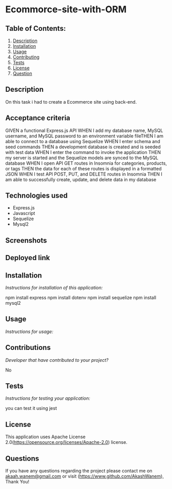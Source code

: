 # Ecommorce-site-with-ORM

## Table of Contents:
  1. [Description](#description) 
  2. [Installation](#installation)
  3. [Usage](#usage)  
  4. [Contributing](#contribution)
  5. [Tests](#test)
  6. [License](#license)
  7. [Question](#questions)

  ## Description
  On this task i had to create a Ecommerce site using back-end.

  ## Acceptance criteria 
  GIVEN a functional Express.js API
  WHEN I add my database name, MySQL username, and MySQL password to an environment variable fileTHEN I am able to connect to a database using Sequelize
  WHEN I enter schema and seed commands
  THEN a development database is created and is seeded with test data
  WHEN I enter the command to invoke the application
  THEN my server is started and the Sequelize models are synced to the MySQL database
  WHEN I open API GET routes in Insomnia for categories, products, or tags
  THEN the data for each of these routes is displayed in a formatted JSON
  WHEN I test API POST, PUT, and DELETE routes in Insomnia
  THEN I am able to successfully create, update, and delete data in my database


  ## Technologies used
  * Express.js
  * Javascript
  * Sequelize
  * Mysql2

  ## Screenshots


  ## Deployed link

  ## Installation

  _Instructions for installation of this application:_
  
  npm install express
  npm install dotenv
  npm install sequelize 
  npm install mysql2

  ## Usage

  _Instructions for usage:_

  ## Contributions

  _Developer that have contributed to your project?_
  
  No

  ## Tests

  _Instructions for testing your application:_
  
  you can test it using jest

  ## License

  This application uses Apache License 2.0(https://opensource.org/licenses/Apache-2.0) license.

  ## Questions

  If you have any questions regarding the project please contact me on akaah.wanem@gmail.com or visit (https://www.github.com/AkashWanem), Thank You!
